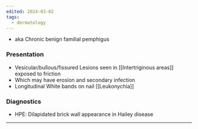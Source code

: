 ```yaml
---
edited: 2024-03-02
tags:
  - dermatology
---
```

- aka Chronic benign familial pemphigus

### Presentation
- Vesicular/bullous/fissured Lesions seen in [[Intertriginous areas]] exposed to friction
- Which may have erosion and secondary infection
- Longitudinal White bands on nail [[Leukonychia]] 

### Diagnostics
- HPE: Dilapidated brick wall appearance in Hailey disease
---
